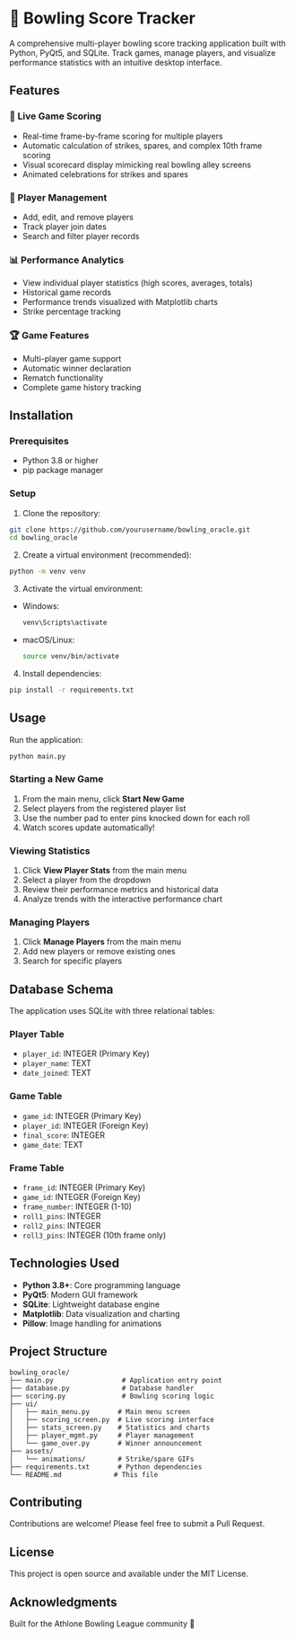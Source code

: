 # 🎳 Bowling Score Tracker

A comprehensive multi-player bowling score tracking application built with Python, PyQt5, and SQLite. Track games, manage players, and visualize performance statistics with an intuitive desktop interface.

## Features

### 🎯 Live Game Scoring
- Real-time frame-by-frame scoring for multiple players
- Automatic calculation of strikes, spares, and complex 10th frame scoring
- Visual scorecard display mimicking real bowling alley screens
- Animated celebrations for strikes and spares

### 👥 Player Management
- Add, edit, and remove players
- Track player join dates
- Search and filter player records

### 📊 Performance Analytics
- View individual player statistics (high scores, averages, totals)
- Historical game records
- Performance trends visualized with Matplotlib charts
- Strike percentage tracking

### 🏆 Game Features
- Multi-player game support
- Automatic winner declaration
- Rematch functionality
- Complete game history tracking

## Installation

### Prerequisites
- Python 3.8 or higher
- pip package manager

### Setup

1. Clone the repository:
```bash
git clone https://github.com/yourusername/bowling_oracle.git
cd bowling_oracle
```

2. Create a virtual environment (recommended):
```bash
python -m venv venv
```

3. Activate the virtual environment:
- Windows:
  ```bash
  venv\Scripts\activate
  ```
- macOS/Linux:
  ```bash
  source venv/bin/activate
  ```

4. Install dependencies:
```bash
pip install -r requirements.txt
```

## Usage

Run the application:
```bash
python main.py
```

### Starting a New Game
1. From the main menu, click **Start New Game**
2. Select players from the registered player list
3. Use the number pad to enter pins knocked down for each roll
4. Watch scores update automatically!

### Viewing Statistics
1. Click **View Player Stats** from the main menu
2. Select a player from the dropdown
3. Review their performance metrics and historical data
4. Analyze trends with the interactive performance chart

### Managing Players
1. Click **Manage Players** from the main menu
2. Add new players or remove existing ones
3. Search for specific players

## Database Schema

The application uses SQLite with three relational tables:

### Player Table
- `player_id`: INTEGER (Primary Key)
- `player_name`: TEXT
- `date_joined`: TEXT

### Game Table
- `game_id`: INTEGER (Primary Key)
- `player_id`: INTEGER (Foreign Key)
- `final_score`: INTEGER
- `game_date`: TEXT

### Frame Table
- `frame_id`: INTEGER (Primary Key)
- `game_id`: INTEGER (Foreign Key)
- `frame_number`: INTEGER (1-10)
- `roll1_pins`: INTEGER
- `roll2_pins`: INTEGER
- `roll3_pins`: INTEGER (10th frame only)

## Technologies Used

- **Python 3.8+**: Core programming language
- **PyQt5**: Modern GUI framework
- **SQLite**: Lightweight database engine
- **Matplotlib**: Data visualization and charting
- **Pillow**: Image handling for animations

## Project Structure

```
bowling_oracle/
├── main.py                 # Application entry point
├── database.py             # Database handler
├── scoring.py              # Bowling scoring logic
├── ui/
│   ├── main_menu.py       # Main menu screen
│   ├── scoring_screen.py  # Live scoring interface
│   ├── stats_screen.py    # Statistics and charts
│   ├── player_mgmt.py     # Player management
│   └── game_over.py       # Winner announcement
├── assets/
│   └── animations/        # Strike/spare GIFs
├── requirements.txt       # Python dependencies
└── README.md             # This file
```

## Contributing

Contributions are welcome! Please feel free to submit a Pull Request.

## License

This project is open source and available under the MIT License.

## Acknowledgments

Built for the Athlone Bowling League community 🎳

